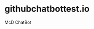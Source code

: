 # githubchatbottest.io
<html>
<head>
	<meta name="viewport" content="width=device-width, initial-scale=1, minimum-scale=1">
</head>
<body>
	<p1>McD ChatBot</p1>
<script type='text/javascript'>
	function initEmbeddedMessaging() {
		try {
			embeddedservice_bootstrap.settings.language = 'en_US'; // For example, enter 'en' or 'en-US'

			embeddedservice_bootstrap.init(
				'00D7b000000A2Lc',
				'CharlieGitHub',
				'https://mcdonaldsusa--dev.sandbox.my.site.com/ESWCharlieGitHub1699465985559',
				{
					scrt2URL: 'https://mcdonaldsusa--dev.sandbox.my.salesforce-scrt.com'
				}
			);
		} catch (err) {
			console.error('Error loading Embedded Messaging: ', err);
		}
	};
</script>
<script type='text/javascript' src='https://mcdonaldsusa--dev.sandbox.my.site.com/ESWCharlieGitHub1699465985559/assets/js/bootstrap.min.js' onload='initEmbeddedMessaging()'></script>
</body>
</html>
